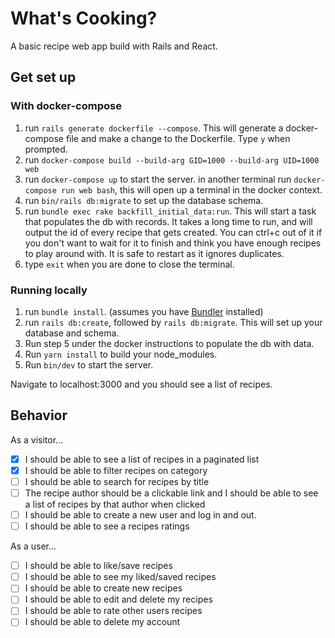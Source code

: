 # What's Cooking? 

A basic recipe web app build with Rails and React.

## Get set up

### With docker-compose

1. run `rails generate dockerfile --compose`. This will generate a docker-compose file and make a change to the Dockerfile. Type `y` when prompted.
2. run `docker-compose build --build-arg GID=1000 --build-arg UID=1000 web`
3. run `docker-compose up` to start the server. in another terminal run `docker-compose run web bash`, this will open up a terminal in the docker context. 
4. run `bin/rails db:migrate` to set up the database schema.
5. run `bundle exec rake backfill_initial_data:run`. This will start a task that populates the db with records. It takes a long time to run, and will output the id of every recipe that gets created. You can ctrl+c out of it if you don't want to wait for it to finish and think you have enough recipes to play around with. It is safe to restart as it ignores duplicates.
6. type  `exit` when you are done to close the terminal.

### Running locally

1. run `bundle install`. (assumes you have [Bundler](https://bundler.io/guides/getting_started.html) installed)
2. run `rails db:create`, followed by `rails db:migrate`. This will set up your database and schema. 
3. Run step 5 under the docker instructions to populate the db with data.
3. Run `yarn install` to build your node_modules.
4. Run `bin/dev` to start the server.

Navigate to localhost:3000 and you should see a list of recipes. 

## Behavior

As a visitor...

- [x] I should be able to see a list of recipes in a paginated list
- [x] I should be able to filter recipes on category
- [ ] I should be able to search for recipes by title
- [ ] The recipe author should be a clickable link and I should be able to see a list of recipes by that author when clicked
- [ ] I should be able to create a new user and log in and out.
- [ ] I should be able to see a recipes ratings

As a user...
- [ ] I should be able to like/save recipes
- [ ] I should be able to see my liked/saved recipes
- [ ] I should be able to create new recipes
- [ ] I should be able to edit and delete my recipes
- [ ] I should be able to rate other users recipes
- [ ] I should be able to delete my account
